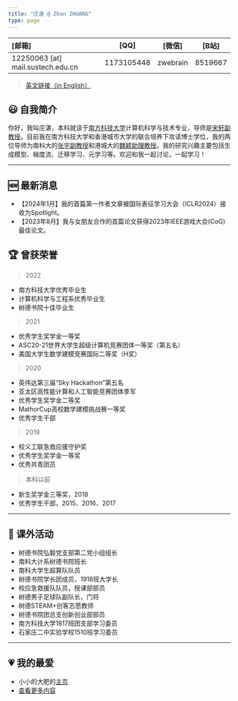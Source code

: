 ```yaml
---
title: "庄湛 @ Zhan ZHUANG"
type: page
---
```


| [邮箱]                            | [QQ]       | [微信]       | [B站]       |
| :-------------------------------- | ---------- | ------------ | ------------ |
| 12250063 [at] mail.sustech.edu.cn | 1173105448 | zwebrain | 8519667 |

> <font color="#39C5BB"> [英文链接（in English）](./en) </font>

## 😃 自我简介

你好，我叫庄湛，本科就读于[南方科技大学](https://www.sustech.edu.cn/)计算机科学与技术专业，导师是[宋轩副教授](https://faculty.sustech.edu.cn/songx/)。目前我在南方科技大学和香港城市大学的联合培养下攻读博士学位，我的两位导师为南科大的[张宇副教授](https://yuzhanghk.github.io/)和港城大的[魏颖助理教授](https://wei-ying.net/)。我的研究兴趣主要包括生成模型、梯度流、迁移学习、元学习等。欢迎和我一起讨论，一起学习！

---

## 🆕 最新消息

- 【2024年1月】我的首篇第一作者文章被国际表征学习大会（ICLR2024）接收为Spotlight。
- 【2023年8月】我与女朋友合作的首篇论文获得2023年IEEE游戏大会(CoG)最佳论文。

## 🏆 曾获荣誉

> 2022

- 南方科技大学优秀毕业生
- 计算机科学与工程系优秀毕业生
- 树德书院十佳毕业生

> 2021

- 优秀学生奖学金一等奖
- ASC20-21世界大学生超级计算机竞赛团体一等奖（第五名）
- 美国大学生数学建模竞赛国际二等奖（H奖）

> 2020

- 英伟达第三届“Sky Hackathon”第五名
- 亚太区高性能计算和人工智能竞赛团体季军
- 优秀学生奖学金二等奖
- MathorCup高校数学建模挑战赛一等奖
- 优秀学生干部

> 2019

- 校义工联急救应援守护奖
- 优秀学生奖学金一等奖
- 优秀共青团员

> 本科以前

- 新生奖学金三等奖，2018
- 优秀学生干部，2015、2016、2017

---

## 🥳 课外活动

- 树德书院弘毅党支部第二党小组组长
- 南科大计系树德书院班长
- 南科大学生超算队队员
- 树德书院学长团成员，1918班大学长
- 校应急救援队队员，授课部部员
- 树德男子足球队副队长，门将
- 树德STEAM+创客志愿教师
- 树德书院团总支创新创业部部员
- 南方科技大学1817班团支部学习委员
- 石家庄二中实验学校1510班学习委员

---

## 💗 我的最爱

- 小小的大肥的[主页](https://nyh-dolphin.github.io/)
- [查看更多内容](./more.md "你知道的太多了!")
